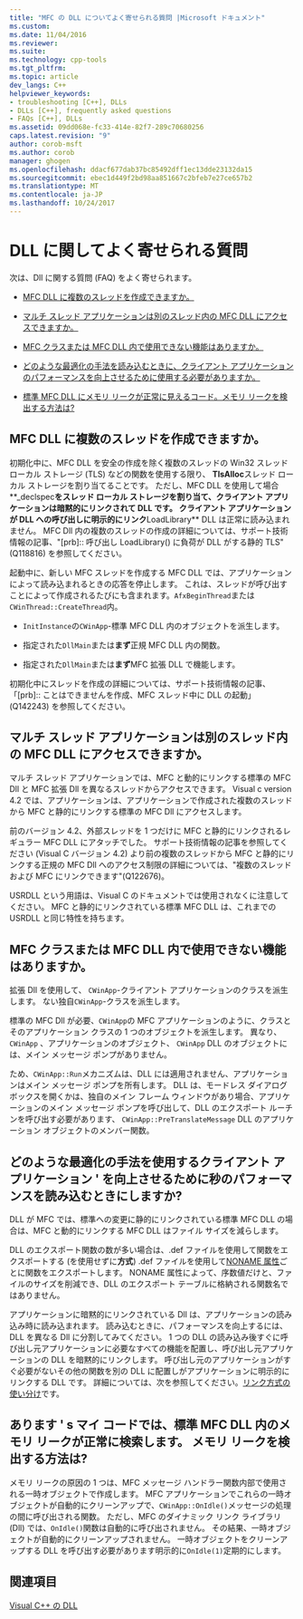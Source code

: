 ```yaml
---
title: "MFC の DLL についてよく寄せられる質問 |Microsoft ドキュメント"
ms.custom: 
ms.date: 11/04/2016
ms.reviewer: 
ms.suite: 
ms.technology: cpp-tools
ms.tgt_pltfrm: 
ms.topic: article
dev_langs: C++
helpviewer_keywords:
- troubleshooting [C++], DLLs
- DLLs [C++], frequently asked questions
- FAQs [C++], DLLs
ms.assetid: 09dd068e-fc33-414e-82f7-289c70680256
caps.latest.revision: "9"
author: corob-msft
ms.author: corob
manager: ghogen
ms.openlocfilehash: ddacf677dab37bc85492dff1ec13dde23132da15
ms.sourcegitcommit: ebec1d449f2bd98aa851667c2bfeb7e27ce657b2
ms.translationtype: MT
ms.contentlocale: ja-JP
ms.lasthandoff: 10/24/2017
---
```

# <a name="dll-frequently-asked-questions"></a>DLL に関してよく寄せられる質問  
  
次は、Dll に関する質問 (FAQ) をよく寄せられます。  
    
-   [MFC DLL に複数のスレッドを作成できますか。](#mfc_multithreaded_1)  

-   [マルチ スレッド アプリケーションは別のスレッド内の MFC DLL にアクセスできますか。](#mfc_multithreaded_2)  
  
-   [MFC クラスまたは MFC DLL 内で使用できない機能はありますか。](#mfc_prohibited_classes)  
  
-   [どのような最適化の手法を読み込むときに、クライアント アプリケーションのパフォーマンスを向上させるために使用する必要がありますか。](#mfc_optimization)  
  
-   [標準 MFC DLL にメモリ リークが正常に見えるコード。メモリ リークを検出する方法は?](#memory_leak)  

## <a name="mfc_multithreaded_1"></a>MFC DLL に複数のスレッドを作成できますか。  
  
初期化中に、MFC DLL を安全の作成を除く複数のスレッドの Win32 スレッド ローカル ストレージ (TLS) などの関数を使用する限り、 **TlsAlloc**スレッド ローカル ストレージを割り当てることです。 ただし、MFC DLL を使用して場合**_declspec**をスレッド ローカル ストレージを割り当て、クライアント アプリケーションは暗黙的にリンクされて DLL です。 クライアント アプリケーションが DLL への呼び出しに明示的にリンク**LoadLibrary** DLL は正常に読み込まれません。 MFC Dll 内の複数のスレッドの作成の詳細については、サポート技術情報の記事、"[prb]:: 呼び出し LoadLibrary() に負荷が DLL がする静的 TLS"(Q118816) を参照してください。  
  
 起動中に、新しい MFC スレッドを作成する MFC DLL では、アプリケーションによって読み込まれるときの応答を停止します。 これは、スレッドが呼び出すことによって作成されるたびにも含まれます。`AfxBeginThread`または`CWinThread::CreateThread`内。  
  
-   `InitInstance`の`CWinApp`-標準 MFC DLL 内のオブジェクトを派生します。  
  
-   指定された`DllMain`または**まず**正規 MFC DLL 内の関数。  
  
-   指定された`DllMain`または**まず**MFC 拡張 DLL で機能します。  
  
 初期化中にスレッドを作成の詳細については、サポート技術情報の記事、「[prb]:: ことはできませんを作成、MFC スレッド中に DLL の起動」(Q142243) を参照してください。  
  
## <a name="mfc_multithreaded_2"></a>マルチ スレッド アプリケーションは別のスレッド内の MFC DLL にアクセスできますか。
マルチ スレッド アプリケーションでは、MFC と動的にリンクする標準の MFC Dll と MFC 拡張 Dll を異なるスレッドからアクセスできます。 Visual c version 4.2 では、アプリケーションは、アプリケーションで作成された複数のスレッドから MFC と静的にリンクする標準の MFC Dll にアクセスします。  
  
 前のバージョン 4.2、外部スレッドを 1 つだけに MFC と静的にリンクされるレギュラー MFC DLL にアタッチでした。 サポート技術情報の記事を参照してください (Visual C バージョン 4.2) より前の複数のスレッドから MFC と静的にリンクする正規の MFC Dll へのアクセス制限の詳細については、"複数のスレッドおよび MFC にリンクできます"(Q122676)。  
  
 USRDLL という用語は、Visual C のドキュメントでは使用されなくに注意してください。 MFC と静的にリンクされている標準 MFC DLL は、これまでの USRDLL と同じ特性を持ちます。  


## <a name="mfc_prohibited_classes"></a>MFC クラスまたは MFC DLL 内で使用できない機能はありますか。
拡張 Dll を使用して、 `CWinApp`-クライアント アプリケーションのクラスを派生します。 ない独自`CWinApp`-クラスを派生します。  
  
標準の MFC Dll が必要、`CWinApp`の MFC アプリケーションのように、クラスとそのアプリケーション クラスの 1 つのオブジェクトを派生します。 異なり、 `CWinApp` 、アプリケーションのオブジェクト、 `CWinApp` DLL のオブジェクトには、メイン メッセージ ポンプがありません。  
  
 ため、`CWinApp::Run`メカニズムは、DLL には適用されません、アプリケーションはメイン メッセージ ポンプを所有します。 DLL は、モードレス ダイアログ ボックスを開くかは、独自のメイン フレーム ウィンドウがあり場合、アプリケーションのメイン メッセージ ポンプを呼び出して、DLL のエクスポート ルーチンを呼び出す必要があります、 `CWinApp::PreTranslateMessage` DLL のアプリケーション オブジェクトのメンバー関数。  

## <a name="mfc_optimization"></a>どのような最適化の手法を使用するクライアント アプリケーション &#39; を向上させるために秒のパフォーマンスを読み込むときにしますか?
DLL が MFC では、標準への変更に静的にリンクされている標準 MFC DLL の場合は、MFC と動的にリンクする MFC DLL はファイル サイズを減らします。  
  
 DLL のエクスポート関数の数が多い場合は、.def ファイルを使用して関数をエクスポートする (を使用せずに**方式**) .def ファイルを使用して[NONAME 属性](../build/exporting-functions-from-a-dll-by-ordinal-rather-than-by-name.md)ごとに関数をエクスポートします。 NONAME 属性によって、序数値だけと、ファイルのサイズを削減でき、DLL のエクスポート テーブルに格納される関数名ではありません。  
  
 アプリケーションに暗黙的にリンクされている Dll は、アプリケーションの読み込み時に読み込まれます。 読み込むときに、パフォーマンスを向上するには、DLL を異なる Dll に分割してみてください。 1 つの DLL の読み込み後すぐに呼び出し元アプリケーションに必要なすべての機能を配置し、呼び出し元アプリケーションの DLL を暗黙的にリンクします。 呼び出し元のアプリケーションがすぐ必要がないその他の関数を別の DLL に配置しがアプリケーションに明示的にリンクする DLL です。 詳細については、次を参照してください。[リンク方式の使い分け](../build/linking-an-executable-to-a-dll.md#determining-which-linking-method-to-use)です。  

## <a name="memory_leak"></a>あります &#39; s マイ コードでは、標準 MFC DLL 内のメモリ リークが正常に検索します。 メモリ リークを検出する方法は?  
  
メモリ リークの原因の 1 つは、MFC メッセージ ハンドラー関数内部で使用される一時オブジェクトで作成します。 MFC アプリケーションでこれらの一時オブジェクトが自動的にクリーンアップで、`CWinApp::OnIdle()`メッセージの処理の間に呼び出される関数。 ただし、MFC のダイナミック リンク ライブラリ (Dll) では、`OnIdle()`関数は自動的に呼び出されません。 その結果、一時オブジェクトが自動的にクリーンアップされません。 一時オブジェクトをクリーンアップする DLL を呼び出す必要があります明示的に`OnIdle(1)`定期的にします。  
  
## <a name="see-also"></a>関連項目  
 [Visual C++ の DLL](../build/dlls-in-visual-cpp.md)